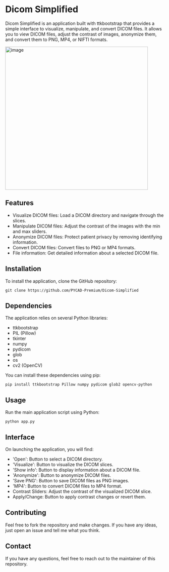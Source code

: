 # Dicom Simplified

Dicom Simplified is an application built with ttkbootstrap that provides a simple interface to visualize, manipulate, and convert DICOM files. It allows you to view DICOM files, adjust the contrast of images, anonymize them, and convert them to PNG, MP4, or NIFTI formats.

<img width="452" alt="image" src="https://github.com/PYCAD-Premium/Dicom-Simplified/assets/37108394/98011292-49a4-431e-ae0b-fa979ad6ad9e">


## Features
- Visualize DICOM files: Load a DICOM directory and navigate through the slices.
- Manipulate DICOM files: Adjust the contrast of the images with the min and max sliders.
- Anonymize DICOM files: Protect patient privacy by removing identifying information.
- Convert DICOM files: Convert files to PNG or MP4 formats.
- File information: Get detailed information about a selected DICOM file.

## Installation
To install the application, clone the GitHub repository:

```
git clone https://github.com/PYCAD-Premium/Dicom-Simplified
```

## Dependencies
The application relies on several Python libraries:

- ttkbootstrap
- PIL (Pillow)
- tkinter
- numpy
- pydicom
- glob
- os
- cv2 (OpenCV)

You can install these dependencies using pip:

```
pip install ttkbootstrap Pillow numpy pydicom glob2 opencv-python
```

## Usage
Run the main application script using Python:
```
python app.py
```

## Interface
On launching the application, you will find:

- 'Open': Button to select a DICOM directory.
- 'Visualize': Button to visualize the DICOM slices.
- 'Show info': Button to display information about a DICOM file.
- 'Anonymize': Button to anonymize DICOM files.
- 'Save PNG': Button to save DICOM files as PNG images.
- 'MP4': Button to convert DICOM files to MP4 format.
- Contrast Sliders: Adjust the contrast of the visualized DICOM slice.
- Apply/Change: Button to apply contrast changes or revert them.

## Contributing
Feel free to fork the repository and make changes. If you have any ideas, just open an issue and tell me what you think.

## Contact
If you have any questions, feel free to reach out to the maintainer of this repository.

